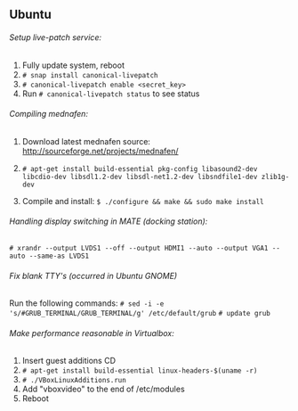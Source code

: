 ## Ubuntu

###### Setup live-patch service:
  1. Fully update system, reboot
  2. `# snap install canonical-livepatch`
  3. `# canonical-livepatch enable <secret_key>`
  4. Run `# canonical-livepatch status` to see status

###### Compiling mednafen:
  1. Download latest mednafen source:
	    http://sourceforge.net/projects/mednafen/
  2. `# apt-get install build-essential pkg-config libasound2-dev libcdio-dev libsdl1.2-dev libsdl-net1.2-dev libsndfile1-dev zlib1g-dev`

  3. Compile and install:
	`$ ./configure && make && sudo make install`

###### Handling display switching in MATE (docking station):
	# xrandr --output LVDS1 --off --output HDMI1 --auto --output VGA1 --auto --same-as LVDS1

###### Fix blank TTY's (occurred in Ubuntu GNOME)
Run the following commands:
  `# sed -i -e 's/#GRUB_TERMINAL/GRUB_TERMINAL/g' /etc/default/grub`
  `# update grub`

###### Make performance reasonable in Virtualbox:
1. Insert guest additions CD
2. `# apt-get install build-essential linux-headers-$(uname -r)`
3. `# ./VBoxLinuxAdditions.run`
4. Add "vboxvideo" to the end of /etc/modules
5. Reboot
